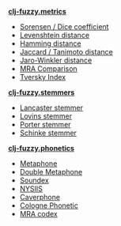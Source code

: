 **[clj-fuzzy.metrics](#metrics)**

* [Sorensen / Dice coefficient](#dice)
* [Levenshtein distance](#levenshtein)
* [Hamming distance](#hamming)
* [Jaccard / Tanimoto distance](#jaccard)
* [Jaro-Winkler distance](#jaro)
* [MRA Comparison](#mra)
* [Tversky Index](#tversky)

**[clj-fuzzy.stemmers](#stemmers)**

* [Lancaster stemmer](#lancaster)
* [Lovins stemmer](#lovins)
* [Porter stemmer](#porter)
* [Schinke stemmer](#schinke)

**[clj-fuzzy.phonetics](#phonetics)**

* [Metaphone](#metaphone)
* [Double Metaphone](#double_metaphone)
* [Soundex](#soundex)
* [NYSIIS](#nysiis)
* [Caverphone](#caverphone)
* [Cologne Phonetic](#cologne)
* [MRA codex](#mra_codex)
